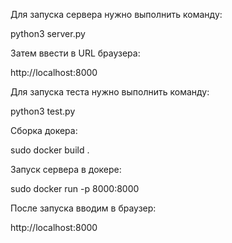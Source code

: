 Для запуска сервера нужно выполнить команду:

python3 server.py

Затем ввести в  URL браузера:

http://localhost:8000

Для запуска теста нужно выполнить команду:

python3 test.py

Сборка докера:

sudo docker build .

Запуск сервера в докере:

sudo docker run -p 8000:8000

После запуска вводим в браузер:

 http://localhost:8000


